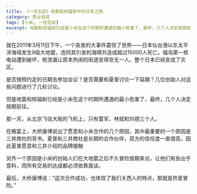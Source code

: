 ```yaml
---
title: 《一往无前》地震和核辐射中的日本之旅
category: 商业投资
tags: [小米, 一往无前]
excerpt: 地震和核辐射已经是小米在这个时期所遭遇的最小危害了，最终，几个人决定按期前往。
---
```

就在2011年3月11日下午，一个突发的大事件震惊了世界——日本仙台港以东太平洋海域发生9级大地震，连同其引发的海啸共造成超过15000人死亡。福岛第一核电站遭到破坏，核泄漏让原本热闹的街道变得空无一人。整个日本已经变成了灾区。

是否按照约定的日期去参加会议？是否需要和夏普讨论一下延期？几位创始人对这些问题进行了几轮讨论。

但是地震和核辐射已经是小米在这个时期所遭遇的最小危害了，最终，几个人决定按期前往。

那一天，从北京飞往大阪的飞机上，只有雷军、林斌和刘德三个人。

在晚宴上，大桥康博说出了愿意和小米合作的几个原因，其中最重要的一个原因是三井商社的背书。夏普和三井商社是长期的合作伙伴，双方的信任度一直很高，因此夏普愿意和三井介绍的品牌接触

另外一个原因是小米的创始人们在大地震之后不久冒险按期来访，让他们有些出乎意料，而所有交易的达成都必须依靠面谈。

最后，大桥康博说：“这次合作成功，也体现了我们关西人的特点，那就是热爱冒险。”